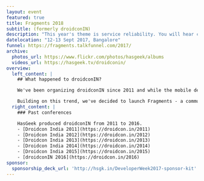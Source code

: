 ```yaml
---
layout: event
featured: true
title: Fragments 2018
subtitle: (formerly droidconIN)
description: "This year's theme is service reliability. You will hear case studies of how organizations and teams plan, monitor and automate their infrastructure to ensure continous reliabilty and availability of services."
datelocation: "12-13 Sept 2017, Bangalore"
funnel: https://fragments.talkfunnel.com/2017/
archive:
  photos_url: https://www.flickr.com/photos/hasgeek/albums
  videos_url: https://hasgeek.tv/droidconin/
overview:
  left_content: |
    ## What happened to droidconIN?

    We've been organizing droidconIN since 2011 and while the mobile development landscape has been changing rapidly since, we have not. With the maturing of the mobile ecosystem, we are seeing more and more collaboration between mobile platform teams. The rise of cross platform frameworks and a drive for feature and design parity across platforms, teams need to understand the mobile app ecosystem as whole, not just Android or iOS.

    Building on this trend, we've decided to launch Fragments - a community and conference that covers the mobile ecosystem as a whole. Well cover topics across Android, iOS, and even advancements in the mobile web, such as Progressive Web Apps.
  right_content: |
    ### Past conferences

    HasGeek produced droidconIN from 2011 to 2016.
    - [Droidcon India 2011](https://droidcon.in/2011)
    - [Droidcon India 2012](https://droidcon.in/2012)
    - [Droidcon India 2013](https://droidcon.in/2013)
    - [Droidcon India 2014](https://droidcon.in/2014)
    - [Droidcon India 2015](https://droidcon.in/2015)
    - [droidconIN 2016](https://droidcon.in/2016)
sponsor:
  sponsorship_deck_url: 'http://hsgk.in/DeveloperWeek2017-sponsor-kit'
---
```

